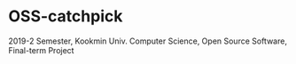 # OSS-catchpick
2019-2 Semester, Kookmin Univ. Computer Science, Open Source Software, Final-term Project
